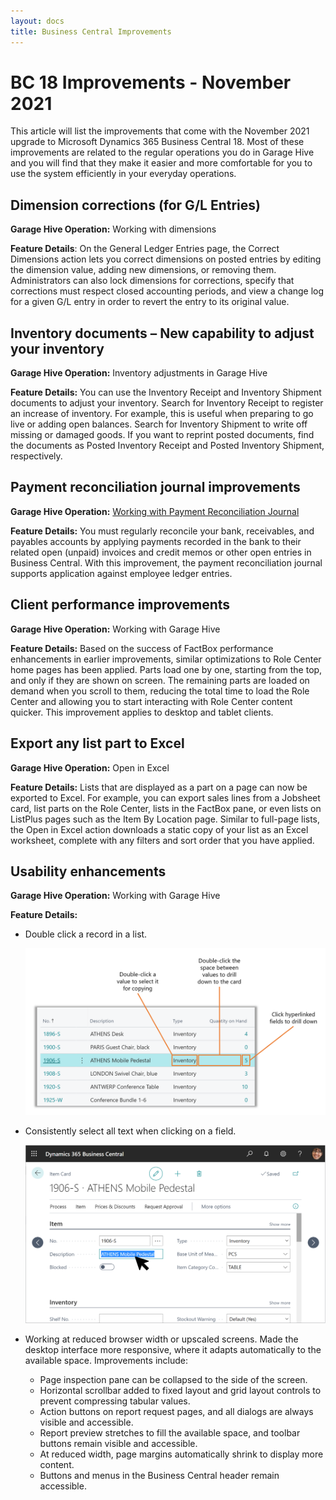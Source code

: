 ```yaml
---
layout: docs
title: Business Central Improvements
---
```


# **BC 18 Improvements - November 2021**

This article will list the improvements that come with the November 2021 upgrade to Microsoft Dynamics 365 Business Central 18. Most of these improvements are related to the regular operations you do in Garage Hive and you will find that they make it easier and more comfortable for you to use the system efficiently in your everyday operations.

## Dimension corrections (for G/L Entries)

**Garage Hive Operation:** Working with dimensions
<br>

**Feature Details**: On the General Ledger Entries page, the Correct Dimensions action lets you correct dimensions on posted entries by editing the dimension value, adding new dimensions, or removing them. Administrators can also lock dimensions for corrections, specify that corrections must respect closed accounting periods, and view a change log for a given G/L entry in order to revert the entry to its original value.

## Inventory documents – New capability to adjust your inventory

**Garage Hive Operation:** Inventory adjustments in Garage Hive
<br>

**Feature Details:** You can use the Inventory Receipt and Inventory Shipment documents to adjust your inventory. Search for Inventory Receipt to register an increase of inventory. For example, this is useful when preparing to go live or adding open balances. Search for Inventory Shipment to write off missing or damaged goods. If you want to reprint posted documents, find the documents as Posted Inventory Receipt and Posted Inventory Shipment, respectively. 

## Payment reconciliation journal improvements

**Garage Hive Operation:** [Working with Payment Reconciliation Journal](garagehive-payment-reconciliation-journals.html)
<br>

**Feature Details:** You must regularly reconcile your bank, receivables, and payables accounts by applying payments recorded in the bank to their related open (unpaid) invoices and credit memos or other open entries in Business Central. With this improvement, the payment reconciliation journal supports application against employee ledger entries.

## Client performance improvements

**Garage Hive Operation:** Working with Garage Hive
<br>

**Feature Details:** Based on the success of FactBox performance enhancements in earlier improvements, similar optimizations to Role Center home pages has been applied. Parts load one by one, starting from the top, and only if they are shown on screen. The remaining parts are loaded on demand when you scroll to them, reducing the total time to load the Role Center and allowing you to start interacting with Role Center content quicker. This improvement applies to desktop and tablet clients.

## Export any list part to Excel

**Garage Hive Operation:** Open in Excel
<br>

**Feature Details:** Lists that are displayed as a part on a page can now be exported to Excel. For example, you can export sales lines from a Jobsheet card, list parts on the Role Center, lists in the FactBox pane, or even lists on ListPlus pages such as the Item By Location page. Similar to full-page lists, the Open in Excel action downloads a static copy of your list as an Excel worksheet, complete with any filters and sort order that you have applied. 

## Usability enhancements

**Garage Hive Operation:** Working with Garage Hive
<br>

**Feature Details:** 
* Double click a record in a list.

   ![](media/garagehive-double-click-row.png)

* Consistently select all text when clicking on a field.

   ![](media/garagehive-cell-value.png)

* Working at reduced browser width or upscaled screens. Made the desktop interface more responsive, where it adapts automatically to the available space. Improvements include: 
  - Page inspection pane can be collapsed to the side of the screen.
  - Horizontal scrollbar added to fixed layout and grid layout controls to prevent compressing tabular values.
  - Action buttons on report request pages, and all dialogs are always visible and accessible.
  - Report preview stretches to fill the available space, and toolbar buttons remain visible and accessible.
  - At reduced width, page margins automatically shrink to display more content.
  - Buttons and menus in the Business Central header remain accessible. 
